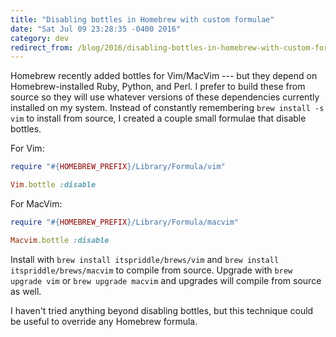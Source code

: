 ```yaml
---
title: "Disabling bottles in Homebrew with custom formulae"
date: "Sat Jul 09 23:28:35 -0400 2016"
category: dev
redirect_from: /blog/2016/disabling-bottles-in-homebrew-with-custom-formulae.html
---
```


Homebrew recently added bottles for Vim/MacVim --- but they depend on
Homebrew-installed Ruby, Python, and Perl. I prefer to build these from source
so they will use whatever versions of these dependencies currently installed
on my system. Instead of constantly remembering `brew install -s vim` to
install from source, I created a couple small formulae that disable bottles.

For Vim:

```ruby
require "#{HOMEBREW_PREFIX}/Library/Formula/vim"

Vim.bottle :disable
```

For MacVim:

```ruby
require "#{HOMEBREW_PREFIX}/Library/Formula/macvim"

Macvim.bottle :disable
```

Install with `brew install itspriddle/brews/vim` and `brew install
itspriddle/brews/macvim` to compile from source. Upgrade with `brew upgrade
vim` or `brew upgrade macvim` and upgrades will compile from source as well.

I haven't tried anything beyond disabling bottles, but this technique could be
useful to override any Homebrew formula.
